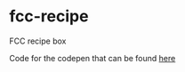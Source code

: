 # fcc-recipe
FCC recipe box

Code for the codepen that can be found [here](http://codepen.io/DuckyDisciple/pen/eZdqzY)
